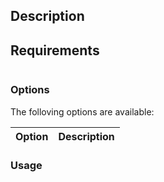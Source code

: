 ## Description

## Requirements

```

```


### Options
The folloving options are available:

| Option | Description |
| ----------- | ----------- |

### Usage
```

```
